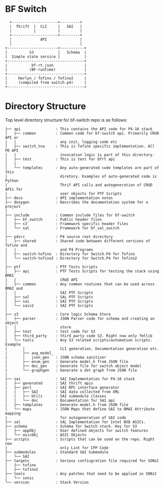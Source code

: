 BF Switch
=========


      +---------------------+---------+  
      |  Thrift  |  CLI     |   SAI   |  
      |          |          |         |  
      +---------------------+---------+  
      |             API               |  
      |                               |  
    +-----------------------+-----------+  
    |          S3           |   Schema  |  
    |  Simple state service |           |  
    +-----------------------------------+         
    |           bf-rt.json              |  
    |          (BF-runtime)             |  
    +-----------------------------------+         
    |     Harlyn / Tofino / Tofino2     |         
    |     (compiled from switch.p4)     |         
    +-----------------------------------+         
                                                

Directory Structure  
===================  
Top level directory structure for bf-switch repo is as follows:  
  
```  
├── api                : This contains the API code for P4-16 stack  
│   ├── common         : Common code for bf-switch api. Primarily CRUD API or  
|   |                    any init, logging code etc  
│   ├── switch_tna     : This is Tofino specific implementation. All PD API  
|   |                    invocation logic is part of this directory.  
│   ├── test           : This is test for bfrt api  
|   |
│   └── templates      : Any auto-generated code templates are part of this  
|                        diretory. Examples of auto-generated code is Python  
|                        Thrif API calls and autogeneration of CRUD APIs for  
|                        user objects for PTF Scripts  
├── docs               : API implementation notes   
├── doxygen            : Describes the documentation system for a project                 
|                       
├── include            : Common include files for bf-switch  
│   ├── bf_switch      : Public header files  
│   ├── s3             : Framework specific header files  
│   └── sal            : Framework for bf_sal_switch  
|
├── p4src              : P4 source root directory  
│   ├── shared         : Shared code between different versions of Tofino and  
|   |                    and P4 Programs  
│   ├── switch-tofino  : Directory for Switch.P4 for Tofino  
│   └── switch-tofino2 : Directory for Switch.P4 for Tofino2  
|
├── ptf                : PTF Tests Scripts  
│   ├── api            : PTF Tests Scripts for testing the stack using BMAI  
|   |                    CRUD API  
│   ├── common         : Any common routines that can be used across BMAI and  
|   |                    SAI PTF Scripts  
│   ├── sal            : SAL PTF Scripts  
│   ├── sai            : SAI PTF Scripts  
│   └── saiv2          : SAI PTF Scripts  
|
├── s3                 : Core logic Schema Store  
│   ├── parser         : JSON Parser code for schema and creating an object  
|   |                    store  
│   ├── test           : test code for S3  
│   ├── third_party    : third party code S3. Right now only fmtlib  
│   └── tools          : Any S3 related scripts/automation scripts. Example  
|       |                CLI generation. Documentation generation etc.  
|       ├── aug_model_  
|       |   json_gen   : JSON schema sanitizer  
|       ├── enum_gen   : Generate model.h from JSON file  
|       ├── doc_gen    : Generate file for switch object model  
|       └── graphgen   : Generate a dot graph from JSON file  
|  
├── sai                : SAI Implementation for P4-16 stack  
|   ├── generated      : SAI thrift apis  
|   ├── perl           : SAI RPC interface generator  
|   |   ├── SAI        : SAI data collected from XML  
|   |   ├── Utils      : SAI submodule classes  
│   |   └── doc        : Documentation for SAI api  
|   ├── templates      : Generate model.h from JSON file  
│   └── maps           : JSON Maps that define SAI to BMAI Attribute mapping  
|                        for autogeneration of SAI code  
├── sal                : SAL Implementation for Intel BXD ASICs.  
├── schema             : Schema for Switch stack. Key for S3  
│   ├── appObj         : User defined objects for switch features  
│   └── asicObj        : ASIC Objects  
├── scripts            : Scripts that can be used on the repo. Right now  
|                        only Lint for CPP Code  
├── submodules         : Standard SAI Submodule  
│   └── SAI  
├── targets            : Various confiugration file required for SONiC  
│   ├── tofino  
│   ├── tofino2  
├── tools              : Any patches that need to be applied in SONiC  
│   └── sonic  
└── version            : Stack Version  
```  
